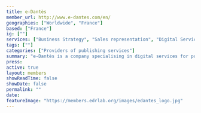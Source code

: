 ```yaml
---
title: e-Dantès
member_url: http://www.e-dantes.com/en/
geographies: ["Worldwide", "France"]
based: ["France"]
ig: [""] 
services: ["Business Strategy", "Sales representation", "Digital Services", "ebook creation", "ebook distribution", "marketing support"] 
tags: [""]
categories: ["Providers of publishing services"]
summary: "e-Dantès is a company specialising in digital services for publishers in the ebook and audiobook market."
press:
active: true
layout: members
showReadTime: false
showDate: false
permalink: ""
date: 
featureImage: "https://members.edrlab.org/images/edantes_logo.jpg"
---
```


